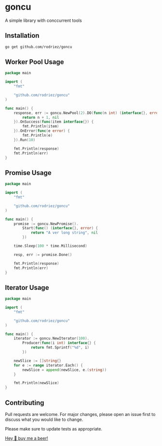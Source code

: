 # goncu
A simple library with conccurrent tools

## Installation

```bash
go get github.com/rodriez/goncu
```

## Worker Pool Usage
```go
package main

import (
	"fmt"

	"github.com/rodriez/goncu"
)

func main() {
	response, err := goncu.NewPool(2).DO(func(n int) (interface{}, error) {
		return n + 1, nil
	}).OnSuccess(func(item interface{}) {
		fmt.Println(item)
	}).OnError(func(e error) {
		fmt.Println(e)
	}).Run(10)

    fmt.Println(response)
    fmt.Println(err)
}
```

## Promise Usage
```go
package main

import (
	"fmt"

	"github.com/rodriez/goncu"
)

func main() {
	promise := goncu.NewPromise().
		Start(func() (interface{}, error) {
			return "A ver long string", nil
		})

	time.Sleep(100 * time.Millisecond)

	resp, err := promise.Done()

    fmt.Println(response)
    fmt.Println(err)
}
```

## Iterator Usage
```go
package main

import (
	"fmt"

	"github.com/rodriez/goncu"
)

func main() {
	iterator := goncu.NewIterator(100).
		Producer(func(i int) interface{} {
			return fmt.Sprintf("%d", i)
		})

	newSlice := []string{}
	for e := range iterator.Each() {
		newSlice = append(newSlice, e.(string))
	}

    fmt.Println(newSlice)
}
```

## Contributing
Pull requests are welcome. For major changes, please open an issue first to discuss what you would like to change.

Please make sure to update tests as appropriate.

[Hey 👋 buy me a beer! ](https://www.buymeacoffee.com/rodriez)